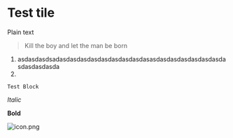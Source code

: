 # Test tile

Plain text

> Kill the boy and let the man be born

1. asdasdasdsadasdasdasdasdasdasdasdasdasasdasdasdasdasdasdasdasdasdasdasda
2. 

`Test Block`

_Italic_

**Bold**

![icon.png](https://lh3.googleusercontent.com/-VY9qSmvl8wU/Wu4Iu1lTeOI/AAAAAAAAB-0/JyCOH9CA7WowTkwSAOHX5hvfyDdChvbAACHMYCw/icon.png)
